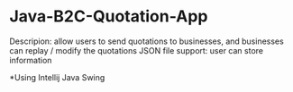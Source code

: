# Java-B2C-Quotation-App

Descripion: allow users to send quotations to businesses, and businesses can replay / modify the quotations
            JSON file support: user can store information 
            
*Using Intellij Java Swing
